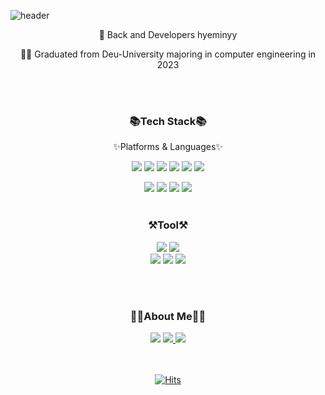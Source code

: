 ![header](https://capsule-render.vercel.app/api?type=soft&color=0:e1eec3,100:5D9657&height=150&section=header&text=welcome&fontColor=FFFFFF&animation=twinkling&%20capsule%20render&fontAlignY=50%)
 <div align=center>
<p>👋 Back and Developers hyeminyy</p> 
 <p>👩‍🎓 Graduated from Deu-University majoring in computer engineering in 2023</p>
   </div>
<br/><br/>
  <div align=center>
    <h3>📚Tech Stack📚</h3>
   <p>✨Platforms & Languages✨</p>
  </div>

<div align="center">

 <img src="https://img.shields.io/badge/Spring-6DB33F?style=flat-square&logo=Spring&logoColor=white"/></a>
 <img src="https://img.shields.io/badge/Spring Boot-6DB33F?style=flat-square&logo=Spring Boot&logoColor=white"/></a>
  <img src="https://img.shields.io/badge/eclipseide-2C2255?style=flat-square&logo=eclipseide&logoColor=white"/></a>
      <img src="https://img.shields.io/badge/kotlin-7F52FF?style=flat-square&logo=kotlin&logoColor=white"/></a>
      <img src="https://img.shields.io/badge/MySQL-4479A1?style=flat-square&logo=MySQL&logoColor=white"/></a>
<img src="https://img.shields.io/badge/Python-3766AB?style=flat-square&logo=Python&logoColor=white"/></a>
    
      
<img src="https://img.shields.io/badge/HTML5-E34F26?style=flat-square&logo=HTML5&logoColor=white"/></a>
  <img src="https://img.shields.io/badge/CSS3-61DAFB?style=flat-square&logo=CSS3&logoColor=white"/></a>
  <img src="https://img.shields.io/badge/Javascript-F7DF1E?style=flat-square&logo=Javascript&logoColor=white"/></a>
 <img src="https://img.shields.io/badge/React-572B6?style=flat-square&logo=React&logoColor=white"/></a>
<br/><br/>

 <div align=center>
	<h3>⚒️Tool⚒️</h3> 
 </div>

<div align=center>
<img src="https://img.shields.io/badge/Eclipse%20IDE-2C2255?style=flat&logo=EclipseIDE&logoColor=white" />
	<img src="https://img.shields.io/badge/Visual%20Studio%20Code-007ACC?style=flat&logo=VisualStudioCode&logoColor=white" />
	<br/>
 <img src="https://img.shields.io/badge/Tomcat-F8DC75?style=flat&logo=ApacheTomcat&logoColor=white" />
 <img src="https://img.shields.io/badge/AWS-232F3E?style=flat&logo=AmazonAWS&logoColor=white" />
 <img src="https://img.shields.io/badge/GitHub-181717?style=flat&logo=GitHub&logoColor=white" />
</div>
 
<br/><br/>
 <div align=center>
	<h3>👩‍💻About Me👩‍💻</h3> 
 </div>


<a href="https://github.com/hyeminyy" target="_blank"><img src="https://img.shields.io/badge/github-181717?style=flat-square&logo=Git&logoColor=white&link=https://github.com/hyeminyy"/></a>
<a href="https://steady-developer-hyemin.tistory.com">
		<img src="https://img.shields.io/badge/Blog-FF9800?style=flat&logo=Blogger&logoColor=white" />
	</a>
<a href="mailto:www_wowwh@naver.com"><img src="https://img.shields.io/badge/minutemailer-30B980?style=flat-square&logo=Gmail&logoColor=white&link=www_wowwh@naver.com"/></a>

<br/><br/>
[![Hits](https://hits.seeyoufarm.com/api/count/incr/badge.svg?url=https%3A%2F%2Fgithub.com%2Fhyeminyy&count_bg=%23A5CCFF&title_bg=%23555555&icon=github.svg&icon_color=%23E7E7E7&title=git&edge_flat=false)](https://hits.seeyoufarm.com)



</div>


<!---
hyeminyy/hyeminyy is a ✨ special ✨ repository because its `README.md` (this file) appears on your GitHub profile.
You can click the Preview link to take a look at your changes.
--->

